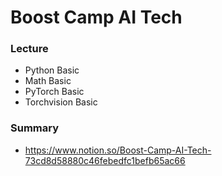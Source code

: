 # Boost Camp AI Tech
### Lecture
- Python Basic
- Math Basic
- PyTorch Basic
- Torchvision Basic
### Summary
- https://www.notion.so/Boost-Camp-AI-Tech-73cd8d58880c46febedfc1befb65ac66
